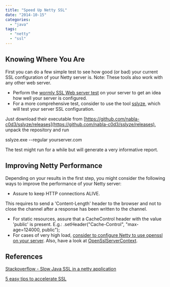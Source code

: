 ```yaml
---
title: "Speed Up Netty SSL"
date: "2014-10-15"
categories: 
  - "java"
tags: 
  - "netty"
  - "ssl"
---
```


## Knowing Where You Are

First you can do a few simple test to see how good (or bad) your current SSL configuration of your Netty server is. Note: These tools also work with any other web server.

- Perform the [wormly SSL Web server test](https://www.wormly.com/test_ssl) on your server to get an idea how well your server is configured.
- For a more comprehensive test, consider to use the tool [sslyze](https://github.com/nabla-c0d3/sslyze), which will test your server SSL configuration.

Just download their executable from [https://github.com/nabla-c0d3/sslyze/releases](https://github.com/nabla-c0d3/sslyze/releases), unpack the repository and run

sslyze.exe --regular yourserver.com

The test might run for a while but will generate a very informative report.

## Improving Netty Performance

Depending on your results in the first step, you might consider the following ways to improve the performance of your Netty server:

- Assure to keep HTTP connections ALIVE.

This requires to send a 'Content-Length' header to the browser and not to close the channel after a response has been written to the channel.

- For static resources, assure that a CacheControl header with the value 'public' is present. E.g.: .setHeader("Cache-Control", "max-age=124000, public");
- For cases of very high load, [consider to configure Netty to use openssl on your server](https://5f5.org/ruminations/netty-meets-openssl.html). Also, have a look at [OpenSslServerContext](http://netty.io/4.0/api/io/netty/handler/ssl/OpenSslServerContext.html).

## References

[Stackoverflow - Slow Java SSL in a netty application](http://stackoverflow.com/questions/12922055/slow-java-ssl-in-a-netty-application)

[5 easy tips to accelerate SSL](http://unhandledexpression.com/2013/01/25/5-easy-tips-to-accelerate-ssl/)
